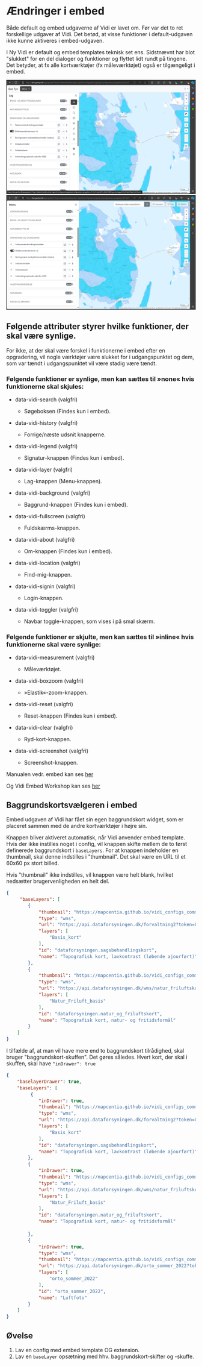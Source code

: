 # Ændringer i embed

Både default og embed udgaverne af Vidi er lavet om. Før var det to ret forskellige udgaver af Vidi. Det betød, at visse funktioner i default-udgaven ikke kunne aktiveres i embed-udgaven.

I Ny Vidi er default og embed templates teknisk set ens. Sidstnævnt har blot "slukket" for en del dialoger og funktioner og flyttet lidt rundt på tingene. Det betyder, at fx alle kortværktøjer (fx måleværktøjet) også er tilgængeligt i embed.

![Config-screen](../assets/vidi_ny.png)
![Config-screen](../assets/vidi_ny_embed.png)  

## Følgende attributer styrer hvilke funktioner, der skal være synlige.

For ikke, at der skal være forskel i funktionerne i embed efter en opgradering, vil nogle værktøjer være slukket for i udgangspunktet og dem, som var tændt i udgangspunktet vil være stadig være tændt.

### Følgende funktioner er synlige, men kan sættes til »none« hvis funktionerne skal skjules:

- data-vidi-search (valgfri)
    - Søgeboksen (Findes kun i embed).
    
- data-vidi-history (valgfri)
    - Forrige/næste udsnit knapperne.

- data-vidi-legend (valgfri)
    - Signatur-knappen (Findes kun i embed).

- data-vidi-layer (valgfri)
    - Lag-knappen (Menu-knappen).

- data-vidi-background (valgfri)
    - Baggrund-knappen (Findes kun i embed).

- data-vidi-fullscreen (valgfri)
    - Fuldskærms-knappen.

- data-vidi-about (valgfri)
    - Om-knappen (Findes kun i embed).

- data-vidi-location (valgfri)
    - Find-mig-knappen.

- data-vidi-signin (valgfri)
    - Login-knappen. 

- data-vidi-toggler (valgfri)
    - Navbar toggle-knappen, som vises i på smal skærm.

### Følgende funktioner er skjulte, men kan sættes til »inline« hvis funktionerne skal være synlige:

- data-vidi-measurement (valgfri)
    - Måleværktøjet.

- data-vidi-boxzoom (valgfri)
    - »Elastik«-zoom-knappen.

- data-vidi-reset (valgfri)
    - Reset-knappen (Findes kun i embed).

- data-vidi-clear (valgfri)
    - Ryd-kort-knappen.

- data-vidi-screenshot (valgfri)
    - Screenshot-knappen.
  
Manualen vedr. embed kan ses [her](https://vidi.readthedocs.io/da/latest/pages/standard/95_embed.html)

Og Vidi Embed Workshop kan ses [her](https://gc2vidi.github.io/workshops/Vidi-embed/)

## Baggrundskortsvælgeren i embed

Embed udgaven af Vidi har fået sin egen baggrundskort widget, som er placeret sammen med de andre kortværktøjer i højre sin.

Knappen bliver aktiveret automatisk, når Vidi anvender embed template. Hvis der ikke instilles noget i config, vil knappen skifte mellem de to først definerede baggrundskort i `baseLayers`. For at knappen indeholder en thumbnail, skal denne indstilles i "thumbnail". Det skal være en URL til et 60x60 px stort billed.

Hvis "thumbnail" ikke indstilles, vil knappen være helt blank, hvilket nedsætter brugervenligheden en helt del.   

```json
{
     "baseLayers": [
        {
            "thumbnail": "https://mapcentia.github.io/vidi_configs_common/forvaltningskort.png",
            "type": "wms",
            "url": "https://api.dataforsyningen.dk/forvaltning2?token=0b2892e76cf602dccdac0a9fc0f6a715",
            "layers": [
                "Basis_kort"
            ],
            "id": "dataforsyningen.sagsbehandlingskort",
            "name": "Topografisk kort, lavkontrast (løbende ajourført)" 
        },
        {
            "thumbnail": "https://mapcentia.github.io/vidi_configs_common/nfkort.png",
            "type": "wms",
            "url": "https://api.dataforsyningen.dk/wms/natur_friluftskort?token=0b2892e76cf602dccdac0a9fc0f6a715",
            "layers": [
                "Natur_Friluft_basis"
            ],
            "id": "dataforsyningen.natur_og_friluftskort",
            "name": "Topografisk kort, natur- og fritidsformål"
        }
    ]
}

```

I tilfælde af, at man vil have mere end to baggrundskort tilrådighed, skal bruger "baggrundskort-skuffen". Det gøres således. Hvert kort, der skal i skuffen, skal have `"inDrawer": true`

```json
{
    "baselayerDrawer": true,
    "baseLayers": [
         {
            "inDrawer": true,
            "thumbnail": "https://mapcentia.github.io/vidi_configs_common/forvaltningskort.png",
            "type": "wms",
            "url": "https://api.dataforsyningen.dk/forvaltning2?token=0b2892e76cf602dccdac0a9fc0f6a715",
            "layers": [
                "Basis_kort"
            ],
            "id": "dataforsyningen.sagsbehandlingskort",
            "name": "Topografisk kort, lavkontrast (løbende ajourført)"
        },
        {
            "inDrawer": true,
            "thumbnail": "https://mapcentia.github.io/vidi_configs_common/nfkort.png",
            "type": "wms",
            "url": "https://api.dataforsyningen.dk/wms/natur_friluftskort?token=0b2892e76cf602dccdac0a9fc0f6a715",
            "layers": [
                "Natur_Friluft_basis"
            ],
            "id": "dataforsyningen.natur_og_friluftskort",
            "name": "Topografisk kort, natur- og fritidsformål"

        },
        {
            "inDrawer": true,
            "type": "wms",
            "thumbnail": "https://mapcentia.github.io/vidi_configs_common/orto.png",
            "url": "https://api.dataforsyningen.dk/orto_sommer_2022?token=0b2892e76cf602dccdac0a9fc0f6a715",
            "layers": [
                "orto_sommer_2022"
            ],
            "id": "orto_sommer_2022",
            "name": "Luftfoto"
        }
    ]
}

```

## Øvelse
1. Lav en config med embed template OG extension.
2. Lav en `baseLayer` opsætning med hhv. baggrundskort-skifter og -skuffe.